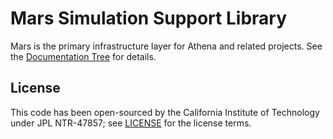 # Mars Simulation Support Library

Mars is the primary infrastructure layer for Athena and related projects.
See the [Documentation Tree](http://htmlpreview.github.io/?https://github.com/AthenaModel/mars/blob/master/docs/index.html) for details.

## License

This code has been open-sourced by the California Institute of Technology under JPL NTR-47857; see [LICENSE](LICENSE) for the license terms.
